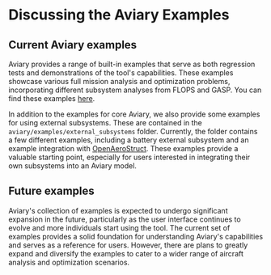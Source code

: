 # Discussing the Aviary Examples

## Current Aviary examples

Aviary provides a range of built-in examples that serve as both regression tests and demonstrations of the tool's capabilities.
These examples showcase various full mission analysis and optimization problems, incorporating different subsystem analyses from FLOPS and GASP.
You can find these examples [here](https://github.com/OpenMDAO/Aviary/tree/main/aviary/examples).

In addition to the examples for core Aviary, we also provide some examples for using external subsystems.
These are contained in the `aviary/examples/external_subsystems` folder.
Currently, the folder contains a few different examples, including a battery external subsystem and an example integration with [OpenAeroStruct](https://github.com/mdolab/OpenAerostruct/).
These examples provide a valuable starting point, especially for users interested in integrating their own subsystems into an Aviary model.

## Future examples

Aviary's collection of examples is expected to undergo significant expansion in the future, particularly as the user interface continues to evolve and more individuals start using the tool.
The current set of examples provides a solid foundation for understanding Aviary's capabilities and serves as a reference for users.
However, there are plans to greatly expand and diversify the examples to cater to a wider range of aircraft analysis and optimization scenarios.
